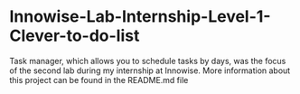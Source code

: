 # Innowise-Lab-Internship-Level-1-Clever-to-do-list
Task manager, which allows you to schedule tasks by days, was the focus of the second lab during my internship at Innowise. More information about this project can be found in the README.md file
